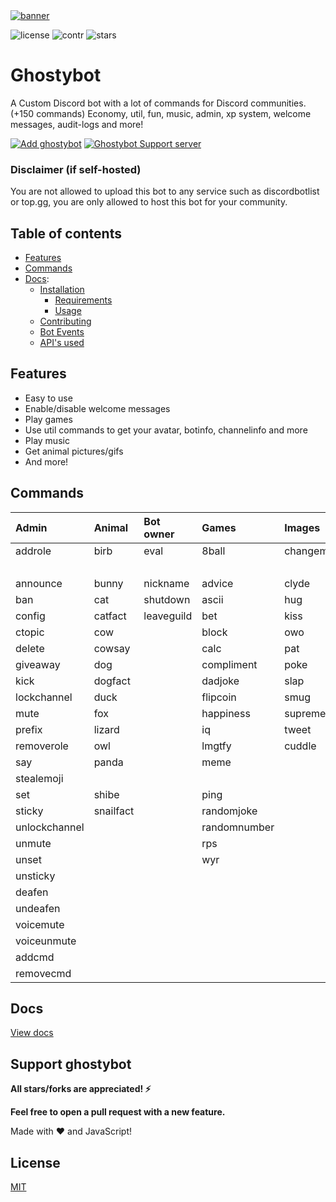 <a href="https://ghostybot.tk" align="center">
     <img src=".github/Ghostybot-banner.png" alt="banner" />               
</a>

![license](https://img.shields.io/github/license/dev-caspertheghost/ghostybot?color=gr)
![contr](https://img.shields.io/github/contributors/dev-caspertheghost/ghostybot)
![stars](https://img.shields.io/github/stars/dev-caspertheghost/ghostybot?color=gr)

# Ghostybot

A Custom Discord bot with a lot of commands for Discord communities. (+150 commands) Economy, util, fun, music, admin, xp system, welcome messages, audit-logs and more!

[![Add ghostybot](./.github/add-ghostybot.svg)](https://discord.com/oauth2/authorize?client_id=632843197600759809&scope=bot&permissions=8)
[![Ghostybot Support server](./.github/join-support-server.svg)](https://discord.gg/XxHrtkA)

### Disclaimer (if self-hosted)

You are not allowed to upload this bot to any service such as discordbotlist or top.gg, you are only allowed to host this bot for your community.

## Table of contents

- [Features](#features)
- [Commands](#commands)
- [Docs](docs/README.md):
  - [Installation](docs/INSTALLATION.md)
    - [Requirements](docs/INSTALLATION.md#requirements)
    - [Usage](docs/INSTALLATION.md#usage)
  - [Contributing](docs/CONTRIBUTING.md)
  - [Bot Events](/docs/BOT_EVENTS)
  - [API's used](/docs/APIS_USED.md)

## Features

- Easy to use
- Enable/disable welcome messages
- Play games
- Use util commands to get your avatar, botinfo, channelinfo and more
- Play music
- Get animal pictures/gifs
- And more!

## Commands

| Admin         | Animal    | Bot owner  | Games        | Images       | Music      | NSFW     | Util         | Economy          | Levels      |
| :------------ | :-------- | :--------- | :----------- | :----------- | :--------- | :------- | :----------- | :--------------- | :---------- |
| addrole       | birb      | eval       | 8ball        | changemymind | clearqueue | boobs    | avatar       | balance          | givexp      |
|               |           |            |              |              |            |          | anime        |                  |
| announce      | bunny     | nickname   | advice       | clyde        | leave      | butt     | bmi          | buy              | leaderboard |
| ban           | cat       | shutdown   | ascii        | hug          | nowplaying | neko     | botinfo      | daily            | level       |
| config        | catfact   | leaveguild | bet          | kiss         | pause      | hentai   | botinvite    | deposit          | xp          |
| ctopic        | cow       |            | block        | owo          | play       | 4k       | bugreport    | dice             |
| delete        | cowsay    |            | calc         | pat          | queue      | gonewild | channelinfo  | inventory        |
| giveaway      | dog       |            | compliment   | poke         | resume     | blowjob  | channels     | moneyleaderboard |
| kick          | dogfact   |            | dadjoke      | slap         | skip       | heko     | define       | profile          |
| lockchannel   | duck      |            | flipcoin     | smug         | stop       |          | dependencies | rob              |
| mute          | fox       |            | happiness    | supreme      | volume     |          | emojis       | store            |
| prefix        | lizard    |            | iq           | tweet        |            |          | github       | withdraw         |
| removerole    | owl       |            | lmgtfy       | cuddle       |            |          | help         | work             |
| say           | panda     |            | meme         |              |            |          | instagram    |
| stealemoji    |           |            |              |              |            |          |              |                  |
| set           | shibe     |            | ping         |              |            |          | invite       |
| sticky        | snailfact |            | randomjoke   |              |            |          | membercount  |
| unlockchannel |           |            | randomnumber |              |            |          | minecraft    |
| unmute        |           |            | rps          |              |            |          | morse        |
| unset         |           |            | wyr          |              |            |          | npm          |
| unsticky      |           |            |              |              |            |          | serverinfo   |
| deafen        |           |            |              |              |            |          | suggest      |
| undeafen      |           |            |              |              |            |          | translate    |
| voicemute     |           |            |              |              |            |          | uptime       |
| voiceunmute   |           |            |              |              |            |          | userinfo     |
| addcmd        |           |            |              |              |            |          | weather      |
| removecmd     |           |            |              |              |            |          | worldclock   |

## Docs

[View docs](/docs/README.md)

## Support ghostybot

**All stars/forks are appreciated! ⚡**

**Feel free to open a pull request with a new feature.**

<p>Made with ❤️ and JavaScript!</p>

## License

[MIT](./LICENSE)

